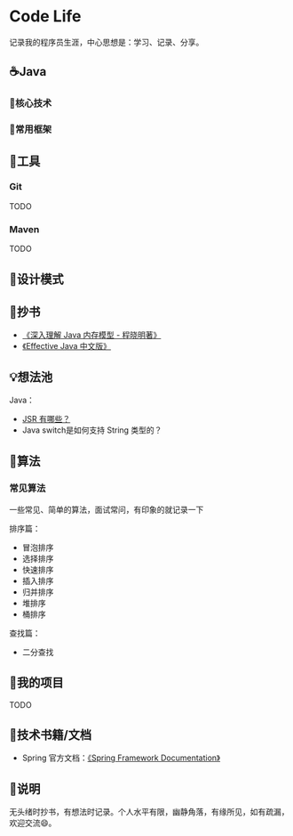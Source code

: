 # Code Life

记录我的程序员生涯，中心思想是：学习、记录、分享。

## ☕Java

### 🧠核心技术

### 🎨常用框架

## 🔧工具

### Git

TODO

### Maven

TODO

## 🌈设计模式

## 🎫抄书

- [《深入理解 Java 内存模型 - 程晓明著》](/MD/Java/MemoryModel/README.md)
- [《Effective Java 中文版》](/MD/Java/EffectiveJava/README.md)

## 💡想法池

Java：

- [JSR 有哪些？](/MD/idea/Java/JSR规范概况一览.md)
- Java switch是如何支持 String 类型的？

## 📏算法

### 常见算法

一些常见、简单的算法，面试常问，有印象的就记录一下

排序篇：

- 冒泡排序
- 选择排序
- 快速排序
- 插入排序
- 归并排序
- 堆排序
- 桶排序

查找篇：

- 二分查找

## 🔗我的项目

TODO

## 📕技术书籍/文档

- Spring 官方文档：[《Spring Framework Documentation》](https://docs.spring.io/spring/docs/current/spring-framework-reference/)

## 🎈说明

无头绪时抄书，有想法时记录。个人水平有限，幽静角落，有缘所见，如有疏漏，欢迎交流😄。
